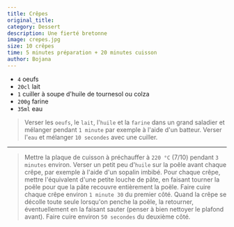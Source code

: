 ```yaml
---
title: Crêpes
original_title: 
category: Dessert
description: Une fierté bretonne
image: crepes.jpg
size: 10 crêpes
time: 5 minutes préparation + 20 minutes cuisson
author: Bojana
---
```



* `4` oeufs
* `20cl` lait
* `1` cuiller à soupe d'huile de tournesol ou colza
* `200g` farine
* `35ml` eau

> Verser les `oeufs`, le `lait`, l'`huile` et la `farine` dans un grand saladier et mélanger pendant `1 minute` par exemple à l'aide d'un batteur. Verser l'`eau` et mélanger `10 secondes` avec une cuiller.

---

> Mettre la plaque de cuisson à préchauffer à `220 °C` (7/10) pendant `3 minutes` environ. Verser un petit peu d'`huile` sur la poêle avant chaque crêpe, par exemple à l'aide d'un sopalin imbibé. Pour chaque crêpe, mettre l'équivalent d'une petite louche de pâte, en faisant tourner la poêle pour que la pâte recouvre entièrement la poële. Faire cuire chaque crêpe environ `1 minute 30` du premier côté. Quand la crêpe se décolle toute seule lorsqu'on penche la poêle, la retourner, éventuellement en la faisant sauter (penser à bien nettoyer le plafond avant). Faire cuire environ `50 secondes` du deuxième côté.
